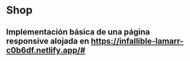 # Shop

## Implementación básica de una página responsive alojada en https://infallible-lamarr-c0b6df.netlify.app/#
